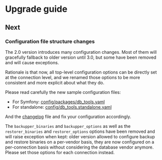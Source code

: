 # Upgrade guide

## Next

### Configuration file structure changes

The 2.0 version introduces many configuration changes. Most of them will
gracefully fallback to older version until 3.0, but some have been removed
and will cause exceptions.

Rationale is that now, all top-level configuration options can be directly
set at the connection level, and we renamed those options to be more consistent
and more explicit about what they do.

Please read carefully the new sample configuration files:
 - For Symfony: [config/packages/db_tools.yaml](./config/packages/db_tools.yaml)
 - For standalone: [config/db_tools.standalone.yaml](./config/db_tools.standalone.yaml)

And the [changelog](./changelog) file and fix your configuration accordingly.

The `backupper_binaries` and `backupper_options` as well as the `restorer_binaries`
and `restorer_options` options have been removed and will raise exception when
kept: older version allowed to configure backup and restore binaries on a per-vendor
basis, they are now configured on a per-connection basis without considering the
database vendor anymore. Please set those options for each connection instead.
